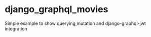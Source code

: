 # django_graphql_movies
Simple example to show querying,mutation and django-graphql-jwt integration
